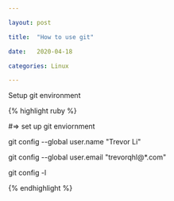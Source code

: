 ```yaml
---

layout: post

title:  "How to use git"

date:   2020-04-18

categories: Linux

---
```


Setup git environment

 

{% highlight ruby %}

#=> set up git enviornment

git config --global user.name "Trevor Li"

git config --global user.email "trevorqhl@*.com"

git config -l

{% endhighlight %}
